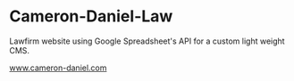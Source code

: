 # Cameron-Daniel-Law

Lawfirm website using Google Spreadsheet's API for a custom light weight CMS.

www.cameron-daniel.com
